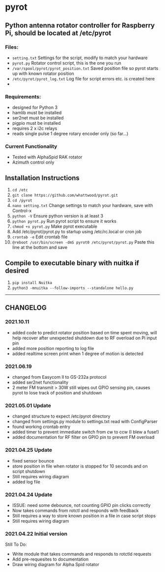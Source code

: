# pyrot
## Python antenna rotator controller for Raspberry Pi, should be located at /etc/pyrot

### Files:
- ```setting.txt``` Settings for the script, modify to match your hardware
- ```pyrot.py``` Rotator control script, this is the one you run
- ```/var/spool/pyrot/pyrot_position.txt``` Saved position file so pyrot starts up with known rotator position
- ```/etc/pyrot/pyrot_log.txt``` Log file for script errors etc. is created here
- 
### Requirements:
- designed for Python 3
- hamlib must be installed
- ser2net must be installed
- pigpio must be installed
- requires 2 x i2c relays
- reads single pulse 1 degree rotary encoder only (so far...)

### Current Functionality
- Tested with AlphaSpid RAK rotator
- Azimuth control only

## Installation Instructions

1. ```cd /etc```
2. ```git clone https://github.com/whattwood/pyrot.git```
3. ```cd /pyrot```
4. ```nano setting.txt``` Change settings to match your hardware, save with Control-x
5. ```python -V``` Ensure python version is at least 3
6. ```python pyrot.py``` Run pyrot script to ensure it works
7. ```chmod +x pyrot.py``` Make pyrot executable
8. Add /etc/pyrot/pyrot.py to startup using /etc/rc.local or cron job
9. ```crontab -e``` Edit crontab file
10. ```@reboot /usr/bin/screen -dmS pyrot0 /etc/pyrot/pyrot.py``` Paste this line at the bottom and save

## Compile to executable binary with nuitka if desired
1. ```pip install Nuitka```
2. ```python3 -mnuitka --follow-imports --standalone hello.py```


-------------------------------------------------------------------
## CHANGELOG

### 2021.10.11
- added code to predict rotator position based on time spent moving, will help recover after unexpected shutdown due to RF overload on Pi input pin
- added more position reporting to log file
- added realtime screen print when 1 degree of motion is detected

### 2021.06.19
- changed from Easycom II to GS-232a protocol
- added ser2net functionality
- 2 meter FM transmit > 30W still wipes out GPIO sensing pin, causes pyrot to lose track of position and shutdown 

### 2021.05.01 Update
- changed structure to expect /etc/pyrot directory
- changed from settings.py module to settings.txt read with ConfigParser
- found working crontab entry
- added timer to prevent immediate switch from cw to ccw (I blew a fuse!)
- added documentation for RF filter on GPIO pin to prevent FM overload

### 2021.04.25 Update
- fixed sensor bounce
- store position in file when rotator is stopped for 10 seconds and on script shutdown
- Still requires wiring diagram
- added log file

### 2021.04.24 Update
- ISSUE: need some debounce, not counting GPIO pin clicks correctly
- Now takes commands from rotctl and responds with feedback
- Still requires a way to store known position in a file in case script stops
- Still requires wiring diagram

### 2021.04.22 Initial version
Still To Do:
- Write module that takes commands and responds to rotctld requests
- Add pre-requesites to documentation
- Draw wiring diagram for Alpha Spid rotator
